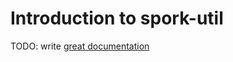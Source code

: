 # Introduction to spork-util

TODO: write [great documentation](http://jacobian.org/writing/great-documentation/what-to-write/)
